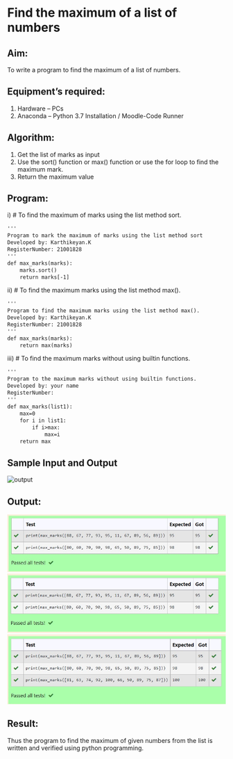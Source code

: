 # Find the maximum of a list of numbers
## Aim:
To write a program to find the maximum of a list of numbers.
## Equipment’s required:
1.	Hardware – PCs
2.	Anaconda – Python 3.7 Installation / Moodle-Code Runner
## Algorithm:
1.	Get the list of marks as input
2.	Use the sort() function or max() function or use the for loop to find the maximum mark.
3.	Return the maximum value
## Program:

i)	# To find the maximum of marks using the list method sort.
```
''' 
Program to mark the maximum of marks using the list method sort
Developed by: Karthikeyan.K
RegisterNumber: 21001828
'''
def max_marks(marks):
    marks.sort()
    return marks[-1]

```

ii)	# To find the maximum marks using the list method max().
```
''' 
Program to find the maximum marks using the list method max().
Developed by: Karthikeyan.K
RegisterNumber: 21001828
'''
def max_marks(marks):
    return max(marks)

```

iii) # To find the maximum marks without using builtin functions.
```
''' 
Program to the maximum marks without using builtin functions.
Developed by: your name
RegisterNumber: 
'''
def max_marks(list1):
    max=0
    for i in list1:
        if i>max:
            max=i
    return max

```
## Sample Input and Output
![output](./img/max_marks1.jpg) 

## Output:
 ![output1](./img/output1.jpg)
 ![output2](./img/output2.jpg)
 ![output3](./img/output3.jpg)

## Result:
Thus the program to find the maximum of given numbers from the list is written and verified using python programming.